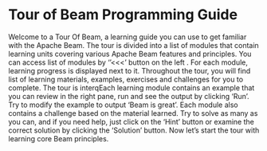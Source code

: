 # Tour of Beam Programming Guide

Welcome to a Tour Of Beam, a learning guide you can use to get familiar with the Apache Beam.
The tour is divided into a list of modules that contain learning units covering various Apache Beam features and principles.
You can access list of modules by ‘’<<<’ button on the left . For each module, learning progress is displayed next to it.
Throughout the tour, you will find list of learning materials, examples, exercises and challenges for you to complete.
The tour is interqEach learning module contains an example that you can review in the right pane, run and see the output by clicking ‘Run’. Try to modify the example to output ‘Beam is great’.
Each module also contains a challenge based on the material learned. Try to solve as many as you can, and if you need help, just click on the ‘Hint’ button or examine the correct solution by clicking the ‘Solution’ button.
Now let’s start the tour with learning core Beam principles.
 